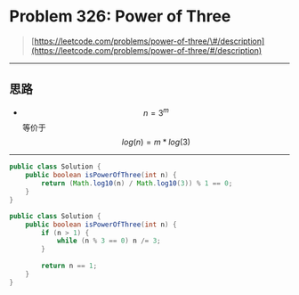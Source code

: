 # Problem 326: Power of Three

> [https://leetcode.com/problems/power-of-three/\#/description](https://leetcode.com/problems/power-of-three/#/description)

---

## 思路

* $$n = 3 ^ m$$ 等价于 $$log(n) = m * log(3)$$

---

```java
public class Solution {
    public boolean isPowerOfThree(int n) {
        return (Math.log10(n) / Math.log10(3)) % 1 == 0; 
    }
}
```

```java
public class Solution {
    public boolean isPowerOfThree(int n) {
        if (n > 1) {
            while (n % 3 == 0) n /= 3;
        }
        
        return n == 1;
    }
}
```



